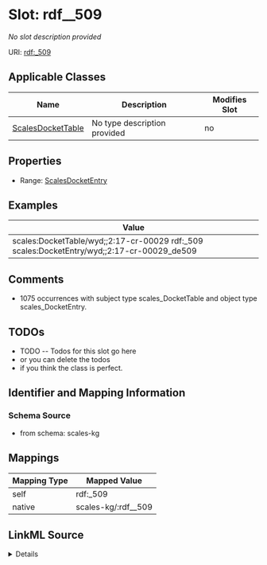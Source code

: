 

# Slot: rdf__509


_No slot description provided_





URI: [rdf:_509](http://www.w3.org/1999/02/22-rdf-syntax-ns#_509)



<!-- no inheritance hierarchy -->





## Applicable Classes

| Name | Description | Modifies Slot |
| --- | --- | --- |
| [ScalesDocketTable](../classes/ScalesDocketTable.md) | No type description provided |  no  |







## Properties

* Range: [ScalesDocketEntry](../classes/ScalesDocketEntry.md)






## Examples

| Value |
| --- |
| scales:DocketTable/wyd;;2:17-cr-00029 rdf:_509 scales:DocketEntry/wyd;;2:17-cr-00029_de509 |

## Comments

* 1075 occurrences with subject type scales_DocketTable and object type scales_DocketEntry.

## TODOs

* TODO -- Todos for this slot go here
* or you can delete the todos
* if you think the class is perfect.

## Identifier and Mapping Information







### Schema Source


* from schema: scales-kg




## Mappings

| Mapping Type | Mapped Value |
| ---  | ---  |
| self | rdf:_509 |
| native | scales-kg/:rdf__509 |




## LinkML Source

<details>
```yaml
name: rdf__509
description: No slot description provided
todos:
- TODO -- Todos for this slot go here
- or you can delete the todos
- if you think the class is perfect.
comments:
- 1075 occurrences with subject type scales_DocketTable and object type scales_DocketEntry.
examples:
- value: scales:DocketTable/wyd;;2:17-cr-00029 rdf:_509 scales:DocketEntry/wyd;;2:17-cr-00029_de509
from_schema: scales-kg
rank: 1000
slot_uri: rdf:_509
alias: rdf__509
domain_of:
- scales_DocketTable
range: scales_DocketEntry

```
</details>